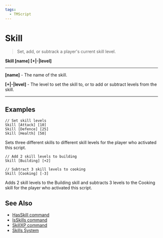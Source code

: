 ```yaml
---
tags:
  - TMScript
---
```


# Skill

> Set, add, or subtrack a player's current skill level.

**Skill \[name\] \[+|-|level\]**

_____

**\[name\]** - The name of the skill.

**\[+|-|level\]** - The level to set the skill to, or to add or subtract levels from the skill.

_____

## Examples

``` title="skill-example-1.txt" linenums="1"
// Set skill levels
Skill [Attack] [10]
Skill [Defence] [25]
Skill [Health] [50]
```

Sets three different skills to different skill levels for the player who activated this script.

``` title="skill-example-2.txt" linenums="1"
// Add 2 skill levels to building
Skill [Building] [+2]

// Subtract 3 skill levels to cooking
Skill [Cooking] [-3]
```

Adds 2 skill levels to the Building skill and subtracts 3 levels to the Cooking skill for the player who activated this script.

## See Also

* [HasSkill command](/tmscript/commands/query-commands/hasskill/)
* [IsSkills command](/tmscript/commands/query-commands/isskills/)
* [SkillXP command](/tmscript/commands/skillxp/)
* [Skills System](/documentation/skills-system/)
